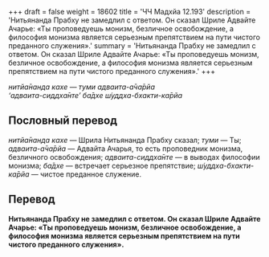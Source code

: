 +++
draft = false
weight = 18602
title = 'ЧЧ Мадхйа 12.193'
description = 'Нитьянанда Прабху не замедлил с ответом. Он сказал Шриле Адвайте Ачарье: «Ты проповедуешь монизм, безличное освобождение, а философия монизма является серьезным препятствием на пути чистого преданного служения».'
summary = 'Нитьянанда Прабху не замедлил с ответом. Он сказал Шриле Адвайте Ачарье: «Ты проповедуешь монизм, безличное освобождение, а философия монизма является серьезным препятствием на пути чистого преданного служения».'
+++

_нитйа̄нанда кахе — туми адваита-а̄ча̄рйа  
‘адваита-сиддха̄нте’ ба̄дхе ш́уддха-бхакти-ка̄рйа_

## Пословный перевод

_нитйа̄нанда_ _кахе_ — Шрила Нитьянанда Прабху сказал; _туми_ — Ты; _адваита_\-_а̄ча̄рйа_ — Адвайта Ачарья, то есть проповедник монизма, безличного освобождения; _адваита_\-_сиддха̄нте_ — в выводах философии монизма; _ба̄дхе_ — встречает серьезное препятствие; _ш́уддха_\-_бхакти_\-_ка̄рйа_ — чистое преданное служение.

## Перевод

**Нитьянанда Прабху не замедлил с ответом. Он сказал Шриле Адвайте Ачарье: «Ты проповедуешь монизм, безличное освобождение, а философия монизма является серьезным препятствием на пути чистого преданного служения».**
